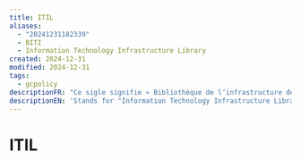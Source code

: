```yaml
---
title: ITIL
aliases:
  - "20241231182339"
  - BITI
  - Information Technology Infrastructure Library
created: 2024-12-31
modified: 2024-12-31
tags:
  - gcpolicy
descriptionFR: "Ce sigle signifie « Bibliothèque de l’infrastructure de la technologie de l’information » et désigne un ensemble de pratiques exemplaires qui oriente la gestion des services de la TI. (Source : BITI)"
descriptionEN: 'Stands for "Information Technology Infrastructure Library" and represents a set of best practices that guide IT service management. (Source: ITIL)'
---
```

# ITIL
